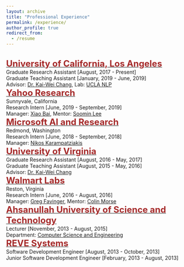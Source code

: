 ```yaml
---
layout: archive
title: "Professional Experience"
permalink: /experience/
author_profile: true
redirect_from:
  - /resume
---
```


<br/>
    <span style="color:black; font-size:17px"><b><a href="http://www.ucla.edu/" target="_blank"><font color="brown" size="5">University of California, Los Angeles</font></a></b></span><br/>
    Graduate Research Assistant [August, 2017 - Present]<br/>
    Graduate Teaching Assistant [January, 2019 - June, 2019]<br/>
    Advisor: <a href="http://web.cs.ucla.edu/~kwchang/" target="_blank">Dr. Kai-Wei Chang</a>, Lab: <a href="http://web.cs.ucla.edu/~kwchang/members/" target="_blank">UCLA NLP</a>
 
 
<br/>
    <span style="color:black; font-size:17px"><b><a href="https://research.yahoo.com/" target="_blank"><font color="brown" size="5">Yahoo Research</font></a></b></span><br/>
    Sunnyvale, California<br/>
    Research Intern [June, 2019 - September, 2019]<br/>
    Manager: <a href="https://sites.google.com/site/xiaobaihomepage/" target="_blank">Xiao Bai</a>, Mentor: <a href="https://www.linkedin.com/in/soomin-lee-86163a29/" target="_blank">Soomin Lee</a>
    

<br/>
    <span style="color:black; font-size:17px"><b><a href="https://www.microsoft.com/en-us/research/" target="_blank"><font color="brown" size="5">Microsoft AI and Research</font></a></b></span><br/>
    Redmond, Washington<br/>
    Research Intern [June, 2018 - September, 2018]<br/>
    Manager: <a href="http://lowrank.net/nikos/" target="_blank">Nikos Karampatziakis</a>
    
  
<br/>
    <span style="color:black; font-size:17px"><b><a href="https://www.virginia.edu/" target="_blank"><font color="brown" size="5">University of Virginia</font></a></b></span><br/>
    Graduate Research Assistant [August, 2016 - May, 2017]<br/>
    Graduate Teaching Assistant [August, 2015 - May, 2016]<br/>
    Advisor: <a href="http://web.cs.ucla.edu/~kwchang/" target="_blank">Dr. Kai-Wei Chang</a>


<br/>
    <span style="color:black; font-size:17px"><b><a href="https://www.walmartlabs.com/" target="_blank"><font color="brown" size="5">Walmart Labs</font></a></b></span><br/>
    Reston, Virginia<br/>
    Research Intern [June, 2016 - August, 2016]<br/>
    Manager: <a href="https://www.linkedin.com/in/gregfavinger/" target="_blank">Greg Favinger</a>, Mentor: <a href="https://www.linkedin.com/in/colin-morse-13549b3/" target="_blank">Colin Morse</a>


<br/>
  <span style="color:black; font-size:17px"><b><a href="http://aust.edu/" target="_blank"><font color="brown" size="5">Ahsanullah University of Science and Technology</font></a></b></span><br/>
    Lecturer [November, 2013 - August, 2015]<br/>
    Department: <a href="http://aust.edu/cse/index.htm" target="_blank">Computer Science and Engineering</a>
    
    
<br/>
  <span style="color:black; font-size:17px"><b><a href="http://www.revesoft.com/" target="_blank"><font color="brown" size="5">REVE Systems</font></a></b></span><br/>
    Software Development Engineer [August, 2013 - October, 2013]<br/>
    Junior Software Development Engineer [February, 2013 - August, 2013]<br/>
    
    
